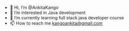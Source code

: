 - 👋 Hi, I’m @AnkitaKango
- 👀 I’m interested in Java development 
- 🌱 I’m currently learning full stack java developer course
- 📫 How to reach me kangoankita@gmail.com

<!---
AnkitaKango/AnkitaKango is a ✨ special ✨ repository because its `README.md` (this file) appears on your GitHub profile.
You can click the Preview link to take a look at your changes.
--->
